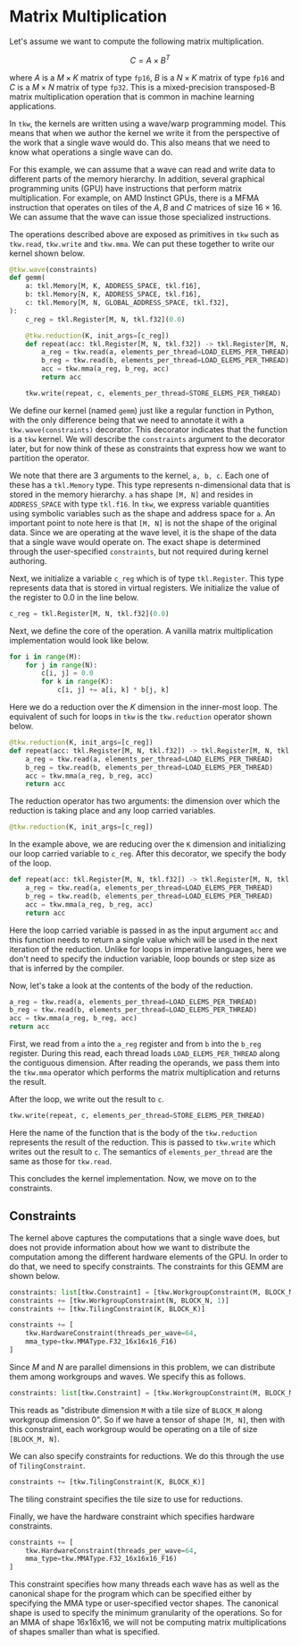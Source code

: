 # Matrix Multiplication

Let's assume we want to compute the following matrix multiplication.
 ```math
 C = A \times B^{T}
 ```
where $A$ is a $M \times K$ matrix of type `fp16`, $B$ is a $N \times K$ matrix of type `fp16` and $C$ is a $M \times N$ matrix of type `fp32`. This is a mixed-precision transposed-B matrix multiplication operation that is common in machine learning applications.

In `tkw`, the kernels are written using a wave/warp programming model. This means that when we author the kernel we write it from the perspective of the work that a single wave would do. This also means that we need to know what operations a single wave can do.

For this example, we can assume that a wave can read and write data to different parts of the memory hierarchy. In addition, several graphical programming units (GPU) have instructions that perform matrix multiplication. For example, on AMD Instinct GPUs, there is a MFMA instruction that operates on tiles of the $A, B$ and $C$ matrices of size $16\times16$. We can assume that the wave can issue those specialized instructions.

The operations described above are exposed as primitives in `tkw` such as `tkw.read`, `tkw.write` and `tkw.mma`. We can put these together to write our kernel shown below.

```python
@tkw.wave(constraints)
def gemm(
    a: tkl.Memory[M, K, ADDRESS_SPACE, tkl.f16],
    b: tkl.Memory[N, K, ADDRESS_SPACE, tkl.f16],
    c: tkl.Memory[M, N, GLOBAL_ADDRESS_SPACE, tkl.f32],
):
    c_reg = tkl.Register[M, N, tkl.f32](0.0)

    @tkw.reduction(K, init_args=[c_reg])
    def repeat(acc: tkl.Register[M, N, tkl.f32]) -> tkl.Register[M, N, tkl.f32]:
        a_reg = tkw.read(a, elements_per_thread=LOAD_ELEMS_PER_THREAD)
        b_reg = tkw.read(b, elements_per_thread=LOAD_ELEMS_PER_THREAD)
        acc = tkw.mma(a_reg, b_reg, acc)
        return acc

    tkw.write(repeat, c, elements_per_thread=STORE_ELEMS_PER_THREAD)
```

We define our kernel (named `gemm`) just like a regular function in Python, with the only difference being that we need to annotate it with a `tkw.wave(constraints)` decorator. This decorator indicates that the function is a `tkw` kernel. We will describe the `constraints` argument to the decorator later, but for now think of these as constraints that express how we want to partition the operator.

We note that there are 3 arguments to the kernel, `a, b, c`. Each one of these has a `tkl.Memory` type. This type represents n-dimensional data that is stored in the memory hierarchy. `a` has shape `[M, N]` and resides in `ADDRESS_SPACE` with type `tkl.f16`. In `tkw`, we express variable quantities using symbolic variables such as the shape and address space for `a`. An important point to note here is that `[M, N]` is not the shape of the original data. Since we are operating at the wave level, it is the shape of the data that a single wave would operate on. The exact shape is determined through the user-specified `constraints`, but not required during kernel authoring.

Next, we initialize a variable `c_reg` which is of type `tkl.Register`. This type represents data that is stored in virtual registers. We initialize the value of the register to 0.0 in the line below.

```python
c_reg = tkl.Register[M, N, tkl.f32](0.0)
```

Next, we define the core of the operation. A vanilla matrix multiplication implementation would look like below.

```python
for i in range(M):
    for j in range(N):
        c[i, j] = 0.0
        for k in range(K):
            c[i, j] += a[i, k] * b[j, k]
```

Here we do a reduction over the $K$ dimension in the inner-most loop. The equivalent of such for loops in `tkw` is the `tkw.reduction` operator shown below.

```python
@tkw.reduction(K, init_args=[c_reg])
def repeat(acc: tkl.Register[M, N, tkl.f32]) -> tkl.Register[M, N, tkl.f32]:
    a_reg = tkw.read(a, elements_per_thread=LOAD_ELEMS_PER_THREAD)
    b_reg = tkw.read(b, elements_per_thread=LOAD_ELEMS_PER_THREAD)
    acc = tkw.mma(a_reg, b_reg, acc)
    return acc
```

The reduction operator has two arguments: the dimension over which the reduction is taking place and any loop carried variables.

```python
@tkw.reduction(K, init_args=[c_reg])
```
In the example above, we are reducing over the `K` dimension and initializing our loop carried variable to `c_reg`. After this decorator, we specify the body of the loop.

```python
def repeat(acc: tkl.Register[M, N, tkl.f32]) -> tkl.Register[M, N, tkl.f32]:
    a_reg = tkw.read(a, elements_per_thread=LOAD_ELEMS_PER_THREAD)
    b_reg = tkw.read(b, elements_per_thread=LOAD_ELEMS_PER_THREAD)
    acc = tkw.mma(a_reg, b_reg, acc)
    return acc
```

Here the loop carried variable is passed in as the input argument `acc` and this function needs to return a single value which will be used in the next iteration of the reduction. Unlike for loops in imperative languages, here we don't need to specify the induction variable, loop bounds or step size as that is inferred by the compiler.

Now, let's take a look at the contents of the body of the reduction.

```python
a_reg = tkw.read(a, elements_per_thread=LOAD_ELEMS_PER_THREAD)
b_reg = tkw.read(b, elements_per_thread=LOAD_ELEMS_PER_THREAD)
acc = tkw.mma(a_reg, b_reg, acc)
return acc
```

First, we read from `a` into the `a_reg` register and from `b` into the `b_reg` register. During this read, each thread loads `LOAD_ELEMS_PER_THREAD` along the contiguous dimension. After reading the operands, we pass them into the `tkw.mma` operator which performs the matrix multiplication and returns the result.

After the loop, we write out the result to `c`.

```python
tkw.write(repeat, c, elements_per_thread=STORE_ELEMS_PER_THREAD)
```
Here the name of the function that is the body of the `tkw.reduction` represents the result of the reduction.
This is passed to `tkw.write` which writes out the result to `c`. The semantics of `elements_per_thread` are the same as those for `tkw.read`.

This concludes the kernel implementation. Now, we move on to the constraints.

## Constraints

The kernel above captures the computations that a single wave does, but does not provide information about how we want to distribute the computation among the different hardware elements of the GPU. In order to do that, we need to specify constraints. The constraints for this GEMM are shown below.

```python
constraints: list[tkw.Constraint] = [tkw.WorkgroupConstraint(M, BLOCK_M, 0)]
constraints += [tkw.WorkgroupConstraint(N, BLOCK_N, 1)]
constraints += [tkw.TilingConstraint(K, BLOCK_K)]

constraints += [
    tkw.HardwareConstraint(threads_per_wave=64,
    mma_type=tkw.MMAType.F32_16x16x16_F16)
]
```

Since $M$ and $N$ are parallel dimensions in this problem, we can distribute them among workgroups and waves. We specify this as follows.

```python
constraints: list[tkw.Constraint] = [tkw.WorkgroupConstraint(M, BLOCK_M, 0)]
```

This reads as "distribute dimension `M` with a tile size of `BLOCK_M` along workgroup dimension 0". So if we have a tensor of shape `[M, N]`, then with this constraint, each workgroup would be operating on a tile of size `[BLOCK_M, N]`.

We can also specify constraints for reductions. We do this through the use of `TilingConstraint`.

```python
constraints += [tkw.TilingConstraint(K, BLOCK_K)]
```

The tiling constraint specifies the tile size to use for reductions.

Finally, we have the hardware constraint which specifies hardware constraints.

```python
constraints += [
    tkw.HardwareConstraint(threads_per_wave=64,
    mma_type=tkw.MMAType.F32_16x16x16_F16)
]
```

This constraint specifies how many threads each wave has as well as the canonical shape for the program which can be specified either by specifying the MMA type or user-specified vector shapes. The canonical shape is used to specify the minimum granularity of
the operations. So for an MMA of shape 16x16x16, we
will not be computing matrix multiplications of shapes
smaller than what is specified.
